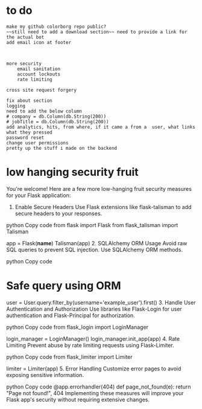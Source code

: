 # to do

    make my github colorborg repo public?
    ~~still need to add a download section~~ need to provide a link for the actual bot
    add email icon at footer



    more security
        email sanitation
        account lockouts
        rate limiting

    cross site request forgery

    fix about section
    logging
    need to add the below column
    # company = db.Column(db.String(200))
    # jobTitle = db.Column(db.String(200))
    add analytics, hits, from where, if it came a from a  user, what links what they pressed 
    password reset
    change user permissions
    pretty up the stuff i made on the backend



# low hanging security fruit 

You're welcome! Here are a few more low-hanging fruit security measures for your Flask application:

1. Enable Secure Headers
Use Flask extensions like flask-talisman to add secure headers to your responses.

python
Copy code
from flask import Flask
from flask_talisman import Talisman

app = Flask(__name__)
Talisman(app)
2. SQLAlchemy ORM Usage
Avoid raw SQL queries to prevent SQL injection. Use SQLAlchemy ORM methods.

python
Copy code
# Safe query using ORM
user = User.query.filter_by(username='example_user').first()
3. Handle User Authentication and Authorization
Use libraries like Flask-Login for user authentication and Flask-Principal for authorization.

python
Copy code
from flask_login import LoginManager

login_manager = LoginManager()
login_manager.init_app(app)
4. Rate Limiting
Prevent abuse by rate limiting requests using Flask-Limiter.

python
Copy code
from flask_limiter import Limiter

limiter = Limiter(app)
5. Error Handling
Customize error pages to avoid exposing sensitive information.

python
Copy code
@app.errorhandler(404)
def page_not_found(e):
    return "Page not found!", 404
Implementing these measures will improve your Flask app's security without requiring extensive changes.